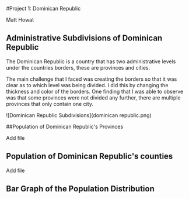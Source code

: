 #Project 1: Dominican Republic

Matt Howat

## Administrative Subdivisions of Dominican Republic

The Dominican Republic is a country that has two administrative levels under the countries borders, these are provinces and cities.

The main challenge that I faced was creating the borders so that it was clear as to which level was being divided. I did this by changing the thickness and color of the borders. One finding that I was able to observe was that some provinces were not divided any further, there are multiple provinces that only contain one city.

![Dominican Republic Subdivisions](dominican republic.png)

##Population of Dominican Republic's Provinces

Add file

## Population of Dominican Republic's counties

Add file

## Bar Graph of the Population Distribution

